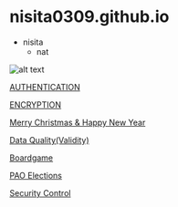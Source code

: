 # nisita0309.github.io

- nisita
  - nat

![alt text](image/IMG_6729.jpeg)

[AUTHENTICATION](authentication)

[ENCRYPTION](encryption)

[Merry Christmas & Happy New Year](e-cardMerryHappy)

[Data Quality(Validity)](validity)

[Boardgame](boardgame)

[PAO Elections](pao-elections)

[Security Control](security-control)
